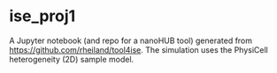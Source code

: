 # ise_proj1
A Jupyter notebook (and repo for a nanoHUB tool) generated from https://github.com/rheiland/tool4ise. The simulation uses the PhysiCell heterogeneity (2D) sample model.


